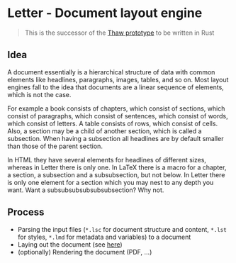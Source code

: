 # Letter - Document layout engine

> This is the successor of the [Thaw prototype](https://github.com/bennyboer/thaw) to be written in Rust

## Idea

A document essentially is a hierarchical structure of data with common elements like headlines, paragraphs, images, tables, and so on.
Most layout engines fall to the idea that documents are a linear sequence of elements, which is not the case.

For example a book consists of chapters, which consist of sections, which consist of paragraphs, which consist of sentences, which consist of words, which consist of letters.
A table consists of rows, which consist of cells.
Also, a section may be a child of another section, which is called a subsection.
When having a subsection all headlines are by default smaller than those of the parent section.

In HTML they have several elements for headlines of different sizes, whereas in Letter there is only one.
In LaTeX there is a macro for a chapter, a section, a subsection and a subsubsection, but not below.
In Letter there is only one element for a section which you may nest to any depth you want.
Want a subsubsubsubsubsubsection? Why not.

## Process

- Parsing the input files (`*.lsc` for document structure and content, `*.lst` for styles, `*.lmd` for metadata and variables) to a document
- Laying out the document (see [here](layout/README.md))
- (optionally) Rendering the document (PDF, ...)
